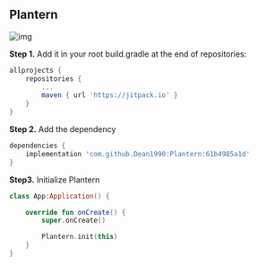 Plantern
---

![img](https://jitpack.io/v/Dean1990/Plantern.svg)

**Step 1.** Add it in your root build.gradle at the end of repositories:

```groovy
allprojects {
	repositories {
		...
		maven { url 'https://jitpack.io' }
	}
}
```

**Step 2.** Add the dependency

```groovy
dependencies {
	implementation 'com.github.Dean1990:Plantern:61b4985a1d'
}
```

**Step3.** Initialize Plantern

```kotlin
class App:Application() {

    override fun onCreate() {
        super.onCreate()

        Plantern.init(this)
    }
}
```